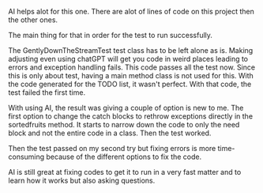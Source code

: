 AI helps alot for this one. There are alot of lines of code on this project then the other ones.

The main thing for that in order for the test to run successfully.

The GentlyDownTheStreamTest test class has to be left alone as is. Making adjusting even using chatGPT will get you code in weird places leading to errors and exception
handling fails. This code passes all the test now. Since this is only about test, having a main method class is not used for this. With the code generated
for the TODO list, it wasn't perfect. With that code, the test failed the first time.

With using AI, the result was giving a couple of option is new to me. The first option to change the catch blocks to rethrow exceptions directly in the
sortedfruits method. It starts to narrow down the code to only the need block and not the entire code in a class. Then the test worked.

Then the test passed on my second try but fixing errors is more time-consuming because of the different options
to fix the code.

AI is still great at fixing codes to get it to run in a very fast matter and to learn how it works but also asking questions.

